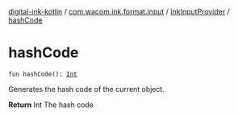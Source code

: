 [digital-ink-kotlin](../../index.md) / [com.wacom.ink.format.input](../index.md) / [InkInputProvider](index.md) / [hashCode](./hash-code.md)

# hashCode

`fun hashCode(): `[`Int`](https://kotlinlang.org/api/latest/jvm/stdlib/kotlin/-int/index.html)

Generates the hash code of the current object.

**Return**
Int The hash code

